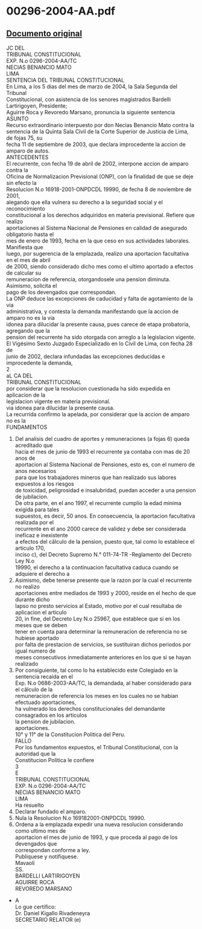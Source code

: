 
00296-2004-AA.pdf
=================
  
[Documento original](https://tc.gob.pe/jurisprudencia/2004/00296-2004-AA.pdf)  
---  
JC DEL  
TRIBUNAL CONSTITUCIONAL  
EXP. N.o 0296-2004-AA/TC  
NECIAS BENANCIO MATO  
LIMA  
SENTENCIA DEL TRIBUNAL CONSTITUCIONAL  
En Lima, a los 5 dias del mes de marzo de 2004, la Sala Segunda del Tribunal  
Constitucional, con asistencia de los senores magistrados Bardelli Lartirigoyen, Presidente;  
Aguirre Roca y Revoredo Marsano, pronuncia la siguiente sentencia  
ASUNTO  
Recurso extraordinario interpuesto por don Necias Benancio Mato contra la  
sentencia de la Quinta Sala Civil de la Corte Superior de Justicia de Lima, de fojas 75, su  
fecha 11 de septiembre de 2003, que declara improcedente la accion de amparo de autos.  
ANTECEDENTES  
El recurrente, con fecha 19 de abril de 2002, interpone accion de amparo contra la  
Oficina de Normalizacion Previsional (ONP), con la finalidad de que se deje sin efecto la  
Resolucion N.o 16918-2001-ONPDCDL 19990, de fecha 8 de noviembre de 2001,  
alegando que ella vulnera su derecho a la seguridad social y el reconocimiento  
constitucional a los derechos adquiridos en materia previsional. Refiere que realizo  
aportaciones al Sistema Nacional de Pensiones en calidad de asegurado obligatorio hasta el  
mes de enero de 1993, fecha en la que ceso en sus actividades laborales. Manifiesta que  
luego, por sugerencia de la emplazada, realizo una aportacion facultativa en el mes de abril  
de 2000, siendo considerado dicho mes como el ultimo aportado a efectos de calcular su  
remuneracion de referencia, otorgandosele una pension diminuta. Asimismo, solicita el  
pago de los devengados que correspondan.  
La ONP deduce las excepciones de caducidad y falta de agotamiento de la via  
administrativa, y contesta la demanda manifestando que la accion de amparo no es la via  
idonea para dilucidar la presente causa, pues carece de etapa probatoria, agregando que la  
pension del recurrente ha sido otorgada con arreglo a la legislacion vigente.  
El Vigésimo Sexto Juzgado Especializado en lo Civil de Lima, con fecha 28 de  
junio de 2002, declara infundadas las excepciones deducidas e improcedente la demanda,  
2  
aL CA DEL  
TRIBUNAL CONSTITUCIONAL  
por considerar que la resolucion cuestionada ha sido expedida en aplicacion de la  
legislacion vigente en materia previsional.  
via idonea para dilucidar la presente causa.  
La recurrida confirmo la apelada, por considerar que la accion de amparo no es la  
FUNDAMENTOS  
1. Del analisis del cuadro de aportes y remuneraciones (a fojas 6) queda acreditado que  
hacia el mes de junio de 1993 el recurrente ya contaba con mas de 20 anos de  
aportacion al Sistema Nacional de Pensiones, esto es, con el numero de anos necesarios  
para que los trabajadores mineros que han realizado sus labores expuestos a los riesgos  
de toxicidad, peligrosidad e insalubridad, puedan acceder a una pension de jubilacion.  
De otra parte, en el ano 1997, el recurrente cumplio la edad minima exigida para tales  
supuestos, es decir, 50 anos. En consecuencia, la aportacion facultativa realizada por el  
recurrente en el ano 2000 carece de validez y debe ser considerada ineficaz e inexistente  
a efectos del câlculo de la pension, puesto que, tal como lo establece el articulo 170,  
inciso c), del Decreto Supremo N.° 011-74-TR -Reglamento del Decreto Ley N.o  
19990, el derecho a la continuacion facultativa caduca cuando se adquiere el derecho a  
2. Asimismo, debe tenerse presente que la razon por la cual el recurrente no realizo  
aportaciones entre mediados de 1993 y 2000, reside en el hecho de que durante dicho  
lapso no presto servicios al Estado, motivo por el cual resultaba de aplicacion el articulo  
20, in fine, del Decreto Ley N.o 25967, que establece que si en los meses que se deben  
tener en cuenta para determinar la remuneracion de referencia no se hubiese aportado  
por falta de prestacion de servicios, se sustituiran dichos periodos por igual numero de  
meses consecutivos inmediatamente anteriores en los que si se hayan realizado  
3. Por consiguiente, tal como lo ha establecido este Colegiado en la sentencia recaida en el  
Exp. N.o 0686-2003-AA/TC, la demandada, al haber considerado para el câlculo de la  
remuneracion de referencia los meses en los cuales no se habian efectuado aportaciones,  
ha vulnerado los derechos constitucionales del demandante consagrados en los articulos  
la pension de jubilacion.  
aportaciones.  
10° y 11° de la Constitucion Politica del Peru.  
FALLO  
Por los fundamentos expuestos, el Tribunal Constitucional, con la autoridad que la  
Constitucion Politica le confiere  
3  
E  
TRIBUNAL CONSTITUCIONAL  
EXP. N.o 0296-2004-AA/TC  
NECIAS BENANCIO MATO  
LIMA  
Ha resuelto  
1. Declarar fundado el amparo.  
2. Nula la Resolucion N.o 169182001-ONPDCDL 19990.  
3. Ordena a la emplazada expedir una nueva resolucion considerando como ultimo mes de  
aportacion el mes de junio de 1993, y que proceda al pago de los devengados que  
correspondan conforme a ley.  
Publiquese y notifiquese.  
Mavaoli  
SS.  
BARDELLI LARTIRIGOYEN  
AGUIRRE ROCA  
REVOREDO MARSANO  
- A  
Lo gue certifico:  
Dr. Daniel Kigallo Rivadeneyra  
SECRETARIO RELATOR (e)